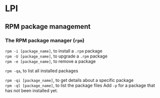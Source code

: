 # LPI

## RPM package management

### The RPM package manager (`rpm`)

`rpm -i [package_name]`, to install a `.rpm` package  
`rpm -U [package_name]`, to upgrade a `.rpm` package  
`rpm -e [package_name]`, to remove a package

`rpm -qa`, to list all installed packages

`rpm -qi [package_name]`, to get details about a specific package  
`rpm -ql [package_name]`, to list the package files
Add `-p` for a package that has not been installed yet.

